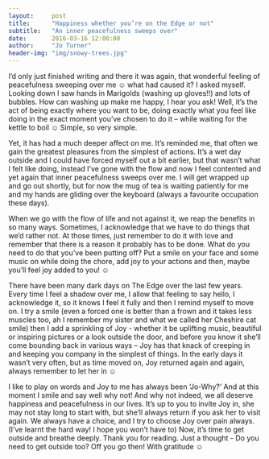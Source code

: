 ```yaml
---
layout:     post
title:      "Happiness whether you’re on the Edge or not"
subtitle:   "An inner peacefulness sweeps over"
date:       2016-03-16 12:00:00
author:     "Jo Turner"
header-img: "img/snowy-trees.jpg"
---
```


I’d only just finished writing and there it was again, that wonderful feeling of peacefulness sweeping over me ☺ what had caused it? I asked myself. Looking down I saw hands in Marigolds (washing up gloves!!) and lots of bubbles.  How can washing up make me happy, I hear you ask! Well, it’s the act of being exactly where you want to be, doing exactly what you feel like doing in the exact moment you’ve chosen to do it – while waiting for the kettle to boil ☺ Simple, so very simple.

Yet, it has had a much deeper affect on me. It’s reminded me, that often we gain the greatest pleasures from the simplest of actions. It’s a wet day outside and I could have forced myself out a bit earlier, but that wasn’t what I felt like doing, instead I’ve gone with the flow and now I feel contented and yet again that inner peacefulness sweeps over me.  I will get wrapped up and go out shortly, but for now the mug of tea is waiting patiently for me and my hands are gliding over the keyboard (always a favourite occupation these days).

When we go with the flow of life and not against it, we reap the benefits in so many ways.  Sometimes, I acknowledge that we have to do things that we’d rather not. At those times, just remember to do it with love and remember that there is a reason it probably has to be done. What do you need to do that you’ve been putting off? Put a smile on your face and some music on while doing the chore, add joy to your actions and then, maybe you’ll feel joy added to you! ☺

There have been many dark days on The Edge over the last few years. Every time I feel a shadow over me, I allow that feeling to say hello, I acknowledge it, so it knows I feel it fully and then I remind myself to move on. I try a smile (even a forced one is better than a frown and it takes less muscles too, ah I remember my sister and what we called her Cheshire cat smile) then I add a sprinkling of Joy - whether it be uplifting music, beautiful or inspiring pictures or a look outside the door, and before you know it she’ll come bounding back in various ways – Joy has that knack of creeping in and keeping you company in the simplest of things. In the early days it wasn’t very often, but as time moved on, Joy returned again and again, always remember to let her in ☺

I like to play on words and Joy to me has always been ‘Jo-Why?’ And at this moment I smile and say well why not! And why not indeed, we all deserve happiness and peacefulness in our lives. It’s up to you to invite Joy in, she may not stay long to start with, but she’ll always return if you ask her to visit again. We always have a choice, and I try to choose Joy over pain always. (I’ve learnt the hard way! I hope you won’t have to) Now, it’s time to get outside and breathe deeply. Thank you for reading. Just a thought - Do you need to get outside too? Off you go then! With gratitude ☺